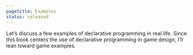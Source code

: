```yaml
---
pagetitle: Examples
status: released
---
```


Let’s discuss a few examples of declarative programming in real life.  Since this book centers the use of declarative programming in game design, I’ll lean toward game examples.